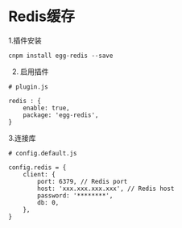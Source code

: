 # Redis缓存

1.插件安装

```text
cnpm install egg-redis --save
```

2. 启用插件

```text
# plugin.js

redis : {
    enable: true,
    package: 'egg-redis',
}
```

3.连接库

```text
# config.default.js

config.redis = {
    client: {
        port: 6379, // Redis port
        host: 'xxx.xxx.xxx.xxx', // Redis host
        password: '********',
        db: 0,
    },
}
```

